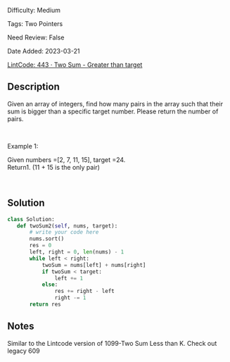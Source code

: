 Difficulty: Medium

Tags: Two Pointers

Need Review: False

Date Added: 2023-03-21

[LintCode: 443 · Two Sum - Greater than target](https://www.lintcode.com/problem/433/)

## Description 

Given an array of integers, find how many pairs in the array such that their sum is bigger than a specific target number. Please return the number of pairs.

 

Example 1:

Given numbers =[2, 7, 11, 15], target =24. \
Return1. (11 + 15 is the only pair)





 

## Solution 
 ```python 
class Solution:
    def twoSum2(self, nums, target):
        # write your code here
        nums.sort()
        res = 0
        left, right = 0, len(nums) - 1
        while left < right:
            twoSum = nums[left] + nums[right]
            if twoSum < target:
                left += 1
            else:
                res += right - left
                right -= 1
        return res
 ``` 
## Notes
Similar to the Lintcode version of 1099-Two Sum Less than K. Check out legacy 609
